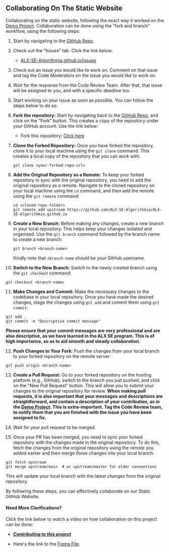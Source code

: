 ## Collaborating On The Static Website
Collaborating on the static website, following the exact way it worked on the <a href="https://github.com/ALX-SE-Algorithmia/Demo-Project/">Demo Project</a>. Collaboration can be done using the "fork and branch" workflow, using the following steps:

1. Start by navigating to the <a href="https://github.com/ALX-SE-Algorithmia/ALX-SE-Algorithmia.github.io/">GitHub Repo</a>.

2. Check out the "Issues" tab. Click the link below:
     - <a href="https://github.com/ALX-SE-Algorithmia/ALX-SE-Algorithmia.github.io/issues">ALX-SE-Algorithmia.github.io/issues</a>

3. Check out an issue you would like to work on. Comment on that issue and tag the Code Moderators on the issue you would like to work on.

4. Wait for the response from the Code Review Team. After that, that issue will be assigned to you, and with a specific deadline too.

5. Start working on your issue as soon as possible. You can follow the steps below to do so:

6. **Fork the repository:** Start by navigating back to the <a href="https://github.com/ALX-SE-Algorithmia/ALX-SE-Algorithmia.github.io/">GitHub Repo</a>, and click on the "Fork" button. This creates a copy of the repository under your GitHub account. Use the link below:
    - Fork this repository: <a href="https://github.com/ALX-SE-Algorithmia/ALX-SE-Algorithmia.github.io/fork">Click here</a>

7. **Clone the Forked Repository:** Once you have forked the repository, clone it to your local machine using the `git clone` command. This creates a local copy of the repository that you can work with.
   ```
   git clone <your-forked-repo-url>
   ```

8. **Add the Original Repository as a Remote:** To keep your forked repository in sync with the original repository, you need to add the original repository as a remote. Navigate to the cloned repository on your local machine using the `cd` command, and then add the remote using the `git remote` command:
   ```
   cd <cloned-repo-folder>
   git remote add upstream https://github.com/ALX-SE-Algorithmia/ALX-SE-Algorithmia.github.io
   ```

9. **Create a New Branch:** Before making any changes, create a new branch in your local repository. This helps keep your changes isolated and organized. Use the `git branch` command followed by the branch name to create a new branch:
   ```
   git branch <branch-name>
   ```
   Kindly note that `<branch-name` should be your GitHub username.

10. **Switch to the New Branch:** Switch to the newly created branch using the `git checkout` command:
   ```
   git checkout <branch-name>
   ```

11. **Make Changes and Commit:** Make the necessary changes to the codebase in your local repository. Once you have made the desired changes, stage the changes using `git add` and commit them using `git commit`:
   ```
   git add .
   git commit -m "Descriptive commit message"
   ```
**Please ensure that your commit messages are very professional and are also descriptive, as we have learned in the ALX SE program. This is of high importance, so as to aid smooth and steady collaboration.**

12. **Push Changes to Your Fork:** Push the changes from your local branch to your forked repository on the remote server:
   ```
   git push origin <branch-name>
   ```

13. **Create a Pull Request:** Go to your forked repository on the hosting platform (e.g., GitHub), switch to the branch you just pushed, and click on the "New Pull Request" button. This will allow you to submit your changes to the original repository for review.
**When making pull requests, it is also important that your messages and descriptions are straightforward, and contain a description of your contribution, as in the <a href="https://github.com/ALX-SE-Algorithmia/Demo-Project/">Demo Project</a>. This is extra-important.
Tag the Code Review team, to notify them that you are finished with the issue you have been assigned to fix.**

14. Wait for your pull request to be merged.

15. Once your PR has been merged, you need to sync your forked repository with the changes made in the original repository. To do this, fetch the changes from the original repository using the remote you added earlier and then merge those changes into your local branch:
   ```
   git fetch upstream
   git merge upstream/main  # or upstream/master for older conventions
   ```

   This will update your local branch with the latest changes from the original repository.

By following these steps, you can effectively collaborate on our Static GitHub Website.



#### Need More Clarifications?
Click the link below to watch a video on how collaboration on this project can be done:
  - <strong><em><a href="https://youtu.be/6kSyGMsDRUw">Contributing to this project</a></em></strong>

+ Here's the link to the <a href="https://www.figma.com/proto/dZE0hWhNqcgolmITw5KUKV/Algorithmia-SE-Website?type=design&node-id=198-50&t=nBeXl2Ou08oEyWTJ-1&scaling=min-zoom&page-id=0%3A1&starting-point-node-id=34%3A488&mode=design">Figma File</a>.
  <!--
  https://drive.google.com/file/d/1fHZAPNNHwp8ia0u0RhnJGwV8DOATmxeh/view?usp=drive_link
  https://drive.google.com/file/d/1INIqvF7uHbfh2QO30lyb65addtt_iLht/view?usp=drive_link
  -->

